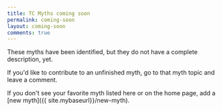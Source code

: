 ```yaml
---
title: TC Myths coming soon
permalink: coming-soon
layout: coming-soon
comments: true
---
```


These myths have been identified, but they do not have a complete description, yet.

If you'd like to contribute to an unfinished myth, go to that myth topic and leave a comment.

If you don't see your favorite myth listed here or on the home page, add a [new myth]({{ site.mybaseurl}}/new-myth).


